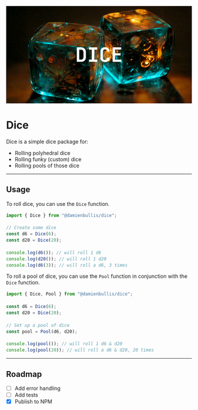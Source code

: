 <img src="https://github.com/damienbullis/dice/blob/main/assets/banner.png?raw=true" alt="Title Banner for Dice" />

# Dice

Dice is a simple dice package for:

- Rolling polyhedral dice
- Rolling funky (custom) dice
- Rolling pools of those dice

---

## Usage

To roll dice, you can use the `Dice` function.

```javascript
import { Dice } from "@damienbullis/dice";

// Create some dice
const d6 = Dice(6);
const d20 = Dice(20);

console.log(d6()); // will roll 1 d6
console.log(d20()); // will roll 1 d20
console.log(d6(3)); // will roll a d6, 3 times
```

To roll a pool of dice, you can use the `Pool` function in conjunction with the `Dice` function.

```javascript
import { Dice, Pool } from "@damienbullis/dice";

const d6 = Dice(6);
const d20 = Dice(20);

// Set up a pool of dice
const pool = Pool(d6, d20);

console.log(pool()); // will roll 1 d6 & d20
console.log(pool(20)); // will roll a d6 & d20, 20 times
```

---

## Roadmap

- [ ] Add error handling
- [ ] Add tests
- [x] Publish to NPM
